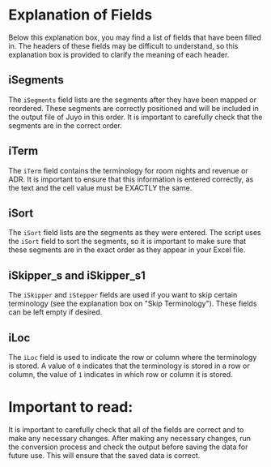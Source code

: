 # Explanation of Fields

Below this explanation box, you may find a list of fields that have been filled in. The headers of these fields may be difficult to understand, so this explanation box is provided to clarify the meaning of each header.

## iSegments

The `iSegments` field lists are the segments after they have been mapped or reordered. These segments are correctly positioned and will be included in the output file of Juyo in this order. It is important to carefully check that the segments are in the correct order.

## iTerm

The `iTerm` field contains the terminology for room nights and revenue or ADR. It is important to ensure that this information is entered correctly, as the text and the cell value must be EXACTLY the same.

## iSort

The `iSort` field lists are the segments as they were entered. The script uses the `iSort` field to sort the segments, so it is important to make sure that these segments are in the exact order as they appear in your Excel file.

## iSkipper_s and iSkipper_s1

The `iSkipper` and `iStepper` fields are used if you want to skip certain terminology (see the explanation box on "Skip Terminology"). These fields can be left empty if desired.

## iLoc

The `iLoc` field is used to indicate the row or column where the terminology is stored. A value of `0` indicates that the terminology is stored in a row or column, the value of `1` indicates in which row or column it is stored.

# Important to read:
It is important to carefully check that all of the fields are correct and to make any necessary changes. After making any necessary changes, run the conversion process and check the output before saving the data for future use. This will ensure that the saved data is correct.
